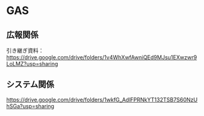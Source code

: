 # GAS




## 広報関係
引き継ぎ資料：https://drive.google.com/drive/folders/1v4WhXwfAwniQEd9MJsu1EXwzwr9LoLMZ?usp=sharing

## システム関係
https://drive.google.com/drive/folders/1wkfG_AdlFPRNkYT132TSB7S60NzUhSGa?usp=sharing
